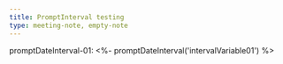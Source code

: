 ```yaml
---
title: PromptInterval testing
type: meeting-note, empty-note
---
```

promptDateInterval-01: <%- promptDateInterval('intervalVariable01') %>
